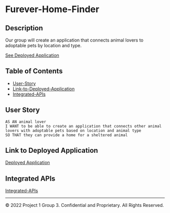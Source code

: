 # Furever-Home-Finder

## Description

Our group will create an application that connects animal lovers to adoptable pets by location and type.

[See Deployed Application](https://xndroli.github.io/work-day-scheduler/)

## Table of Contents

* [User-Story](#User-Story)
* [Link-to-Deployed-Application](#Link-to-Deployed-Application)
* [Integrated-APIs](#Integrated-APIs)

## User Story

```
AS AN animal lover
I WANT to be able to create an application that connects other animal lovers with adoptable pets based on location and animal type
SO THAT they can provide a home for a sheltered animal
```


## Link to Deployed Application

[Deployed Application](https://israel386.github.io/furever-home-finder/ "Furever Home Finder")


## Integrated APIs

[Integrated-APIs](https://www.petfinder.com/developers/v2/docs/ "Petfinder API")

---
© 2022 Project 1 Group 3. Confidential and Proprietary. All Rights Reserved.